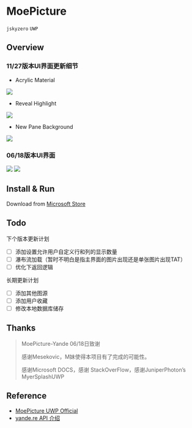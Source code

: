 # MoePicture
`jskyzero` `UWP`

## Overview
### 11/27版本UI界面更新细节

+ Acrylic Material

![](https://jskyzero.github.io//MoePicture/assets/images/gif/1.gif)

+ Reveal Highlight 

![](https://jskyzero.github.io//MoePicture/assets/images/gif/2.gif)

+ New Pane Background

![](https://jskyzero.github.io//MoePicture/assets/images/gif/3.gif)

### 06/18版本UI界面
![](https://jskyzero.github.io/MoePicture/assets/images/6.18.1.png)
![](https://jskyzero.github.io/MoePicture/assets/images/6.18.5.png)

## Install & Run

Download from [Microsoft Store](https://www.microsoft.com/zh-cn/store/p/moepicture/9n7qlfkl7zrh?rtc=1)

## Todo

下个版本更新计划
+ [ ] 添加设置允许用户自定义行和列的显示数量
+ [ ] 瀑布流加载（暂时不明白是指主界面的图片出现还是单张图片出现TAT）
+ [ ] 优化下返回逻辑

长期更新计划
+ [ ] 添加其他图源
+ [ ] 添加用户收藏
+ [ ] 修改本地数据库储存

## Thanks

> MoePicture-Yande 06/18日致谢
>
> 感谢Mesekovic，M妹使得本项目有了完成的可能性。
>
> 感谢Microsoft DOCS，感谢 StackOverFlow，感谢JuniperPhoton’s MyerSplashUWP

## Reference

+ [MoePicture UWP Official](https://jskyzero.github.io/MoePicture/)
+ [yande.re API 介绍](https://jskyzero.github.io/MoePicture/2017/05/12/API.html)
